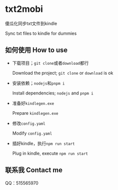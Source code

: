 # txt2mobi

傻瓜化同步txt文件到kindle

Sync txt files to kindle for dummies

## 如何使用 How to use

-
  下载项目；`git clone`或者`download`都行

  Download the project; `git clone` or `download` is ok

-
  安装依赖；`nodejs`和`pnpm i`

  Install dependencies; `nodejs` and `pnpm i`

-
  准备好`kindlegen.exe`

  Prepare `kindlegen.exe`

-
  修改`config.yaml`

  Modify `config.yaml`

-
  插好kindle，执行`npm run start`

  Plug in kindle, execute `npm run start`

## 联系我 Contact me

QQ：515565970